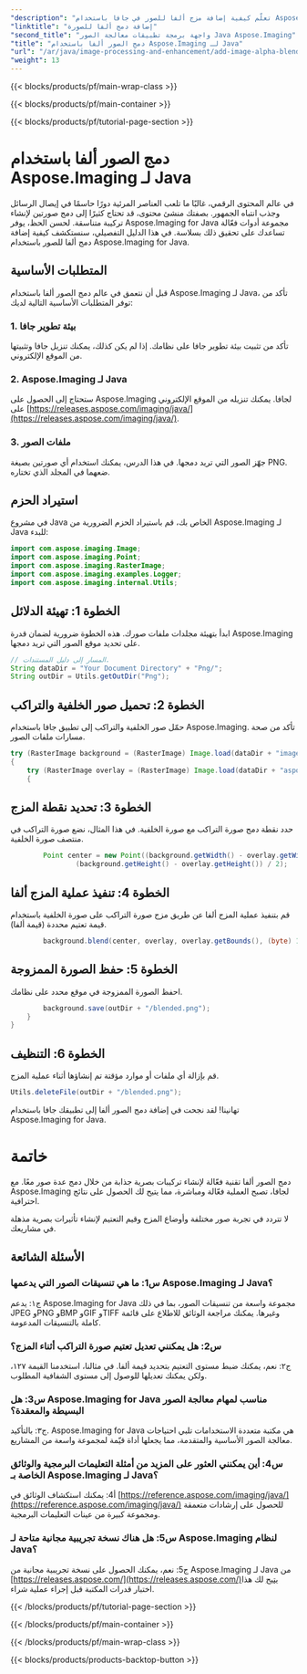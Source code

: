 ```yaml
---
"description": "تعلّم كيفية إضافة مزج ألفا للصور في جافا باستخدام Aspose.Imaging. أنشئ تأثيرات بصرية مذهلة باتباع إرشادات خطوة بخطوة."
"linktitle": "إضافة دمج ألفا للصورة"
"second_title": "واجهة برمجة تطبيقات معالجة الصور Java Aspose.Imaging"
"title": "دمج الصور ألفا باستخدام Aspose.Imaging لـ Java"
"url": "/ar/java/image-processing-and-enhancement/add-image-alpha-blending/"
"weight": 13
---
```


{{< blocks/products/pf/main-wrap-class >}}

{{< blocks/products/pf/main-container >}}

{{< blocks/products/pf/tutorial-page-section >}}

# دمج الصور ألفا باستخدام Aspose.Imaging لـ Java

في عالم المحتوى الرقمي، غالبًا ما تلعب العناصر المرئية دورًا حاسمًا في إيصال الرسائل وجذب انتباه الجمهور. بصفتك منشئ محتوى، قد تحتاج كثيرًا إلى دمج صورتين لإنشاء تركيبة متناسقة. لحسن الحظ، يوفر Aspose.Imaging for Java مجموعة أدوات فعّالة تساعدك على تحقيق ذلك بسلاسة. في هذا الدليل التفصيلي، سنستكشف كيفية إضافة دمج ألفا للصور باستخدام Aspose.Imaging for Java.

## المتطلبات الأساسية

قبل أن نتعمق في عالم دمج الصور ألفا باستخدام Aspose.Imaging لـ Java، تأكد من توفر المتطلبات الأساسية التالية لديك:

### 1. بيئة تطوير جافا
تأكد من تثبيت بيئة تطوير جافا على نظامك. إذا لم يكن كذلك، يمكنك تنزيل جافا وتثبيتها من الموقع الإلكتروني.

### 2. Aspose.Imaging لـ Java
ستحتاج إلى الحصول على Aspose.Imaging لجافا. يمكنك تنزيله من الموقع الإلكتروني على [https://releases.aspose.com/imaging/java/](https://releases.aspose.com/imaging/java/).

### 3. ملفات الصور
جهّز الصور التي تريد دمجها. في هذا الدرس، يمكنك استخدام أي صورتين بصيغة PNG. ضعهما في المجلد الذي تختاره.

## استيراد الحزم

في مشروع Java الخاص بك، قم باستيراد الحزم الضرورية من Aspose.Imaging لـ Java للبدء:

```java
import com.aspose.imaging.Image;
import com.aspose.imaging.Point;
import com.aspose.imaging.RasterImage;
import com.aspose.imaging.examples.Logger;
import com.aspose.imaging.internal.Utils;
```

## الخطوة 1: تهيئة الدلائل

ابدأ بتهيئة مجلدات ملفات صورك. هذه الخطوة ضرورية لضمان قدرة Aspose.Imaging على تحديد موقع الصور التي تريد دمجها.

```java
// المسار إلى دليل المستندات.
String dataDir = "Your Document Directory" + "Png/";
String outDir = Utils.getOutDir("Png");
```

## الخطوة 2: تحميل صور الخلفية والتراكب

حمّل صور الخلفية والتراكب إلى تطبيق جافا باستخدام Aspose.Imaging. تأكد من صحة مسارات ملفات الصور.

```java
try (RasterImage background = (RasterImage) Image.load(dataDir + "image0.png"))
{
    try (RasterImage overlay = (RasterImage) Image.load(dataDir + "aspose_logo.png"))
    {
```

## الخطوة 3: تحديد نقطة المزج

حدد نقطة دمج صورة التراكب مع صورة الخلفية. في هذا المثال، نضع صورة التراكب في منتصف صورة الخلفية.

```java
        Point center = new Point((background.getWidth() - overlay.getWidth()) / 2,
                (background.getHeight() - overlay.getHeight()) / 2);
```

## الخطوة 4: تنفيذ عملية المزج ألفا

قم بتنفيذ عملية المزج ألفا عن طريق مزج صورة التراكب على صورة الخلفية باستخدام قيمة تعتيم محددة (قيمة ألفا).

```java
        background.blend(center, overlay, overlay.getBounds(), (byte) 127);
```

## الخطوة 5: حفظ الصورة الممزوجة

احفظ الصورة الممزوجة في موقع محدد على نظامك.

```java
        background.save(outDir + "/blended.png");
    }
}
```

## الخطوة 6: التنظيف

قم بإزالة أي ملفات أو موارد مؤقتة تم إنشاؤها أثناء عملية المزج.

```java
Utils.deleteFile(outDir + "/blended.png");
```

تهانينا! لقد نجحت في إضافة دمج الصور ألفا إلى تطبيقك جافا باستخدام Aspose.Imaging for Java.

# خاتمة

دمج الصور ألفا تقنية فعّالة لإنشاء تركيبات بصرية جذابة من خلال دمج عدة صور معًا. مع Aspose.Imaging لجافا، تصبح العملية فعّالة ومباشرة، مما يتيح لك الحصول على نتائج احترافية.

لا تتردد في تجربة صور مختلفة وأوضاع المزج وقيم التعتيم لإنشاء تأثيرات بصرية مذهلة في مشاريعك.

## الأسئلة الشائعة

### س1: ما هي تنسيقات الصور التي يدعمها Aspose.Imaging لـ Java؟

ج١: يدعم Aspose.Imaging for Java مجموعة واسعة من تنسيقات الصور، بما في ذلك JPEG وPNG وBMP وGIF وTIFF وغيرها. يمكنك مراجعة الوثائق للاطلاع على قائمة كاملة بالتنسيقات المدعومة.

### س2: هل يمكنني تعديل تعتيم صورة التراكب أثناء المزج؟

ج٢: نعم، يمكنك ضبط مستوى التعتيم بتحديد قيمة ألفا. في مثالنا، استخدمنا القيمة ١٢٧، ولكن يمكنك تعديلها للوصول إلى مستوى الشفافية المطلوب.

### س3: هل Aspose.Imaging for Java مناسب لمهام معالجة الصور البسيطة والمعقدة؟

ج٣: بالتأكيد. Aspose.Imaging for Java هي مكتبة متعددة الاستخدامات تلبي احتياجات معالجة الصور الأساسية والمتقدمة، مما يجعلها أداة قيّمة لمجموعة واسعة من المشاريع.

### س4: أين يمكنني العثور على المزيد من أمثلة التعليمات البرمجية والوثائق الخاصة بـ Aspose.Imaging لـ Java؟

أ4: يمكنك استكشاف الوثائق في [https://reference.aspose.com/imaging/java/](https://reference.aspose.com/imaging/java/) للحصول على إرشادات متعمقة ومجموعة كبيرة من عينات التعليمات البرمجية.

### س5: هل هناك نسخة تجريبية مجانية متاحة لـ Aspose.Imaging لنظام Java؟

ج5: نعم، يمكنك الحصول على نسخة تجريبية مجانية من Aspose.Imaging لـ Java من [https://releases.aspose.com/](https://releases.aspose.com/)يتيح لك هذا اختبار قدرات المكتبة قبل إجراء عملية شراء.

{{< /blocks/products/pf/tutorial-page-section >}}

{{< /blocks/products/pf/main-container >}}

{{< /blocks/products/pf/main-wrap-class >}}

{{< blocks/products/products-backtop-button >}}
